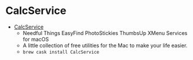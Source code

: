 # CalcService
- [CalcService](https://www.devontechnologies.com/apps/freeware)
  -  Needful Things  EasyFind  PhotoStickies  ThumbsUp  XMenu Services for macOS
  - A little collection of free utilities for the Mac to make your life easier.
  - `brew cask install CalcService`
